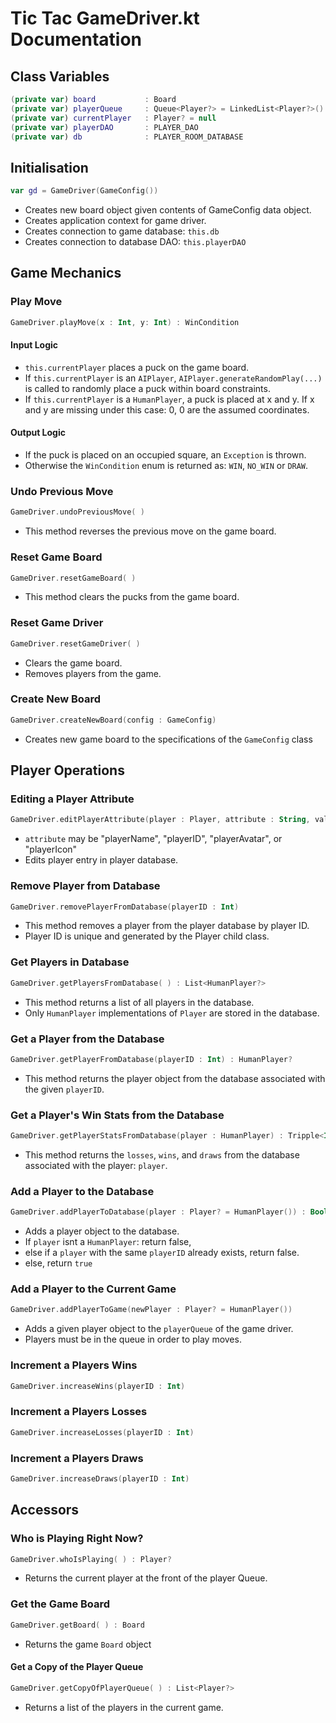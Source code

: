 # Tic Tac GameDriver.kt Documentation
## Class Variables
```KOTLIN
(private var) board           : Board                                    //-> from Board.kt
(private var) playerQueue     : Queue<Player?> = LinkedList<Player?>()   //-> from Player.kt and children
(private var) currentPlayer   : Player? = null                           //-> from Player.kt and children
(private var) playerDAO       : PLAYER_DAO                               //-> from Database.kt
(private var) db              : PLAYER_ROOM_DATABASE                     //-> from Database.kt
```
## Initialisation 
```KOTLIN
var gd = GameDriver(GameConfig())
```
* Creates new board object given contents of GameConfig data object.
* Creates application context for game driver.
* Creates connection to game database: `this.db`
* Creates connection to database DAO: `this.playerDAO`
## Game Mechanics
### Play Move
```KOTLIN
GameDriver.playMove(x : Int, y: Int) : WinCondition
```
#### Input Logic
* `this.currentPlayer` places a puck on the game board.
* If `this.currentPlayer` is an `AIPlayer`, `AIPlayer.generateRandomPlay(...)` is called to randomly place a puck within board constraints.
* If `this.currentPlayer` is a `HumanPlayer`, a puck is placed at x and y. If x and y are missing under this case: 0, 0 are the assumed coordinates.
#### Output Logic 
* If the puck is placed on an occupied square, an `Exception` is thrown.
* Otherwise the `WinCondition` enum is returned as: `WIN`, `NO_WIN` or `DRAW`.
### Undo Previous Move
```KOTLIN
GameDriver.undoPreviousMove( )
```
* This method reverses the previous move on the game board. 
### Reset Game Board
```KOTLIN
GameDriver.resetGameBoard( )
```
* This method clears the pucks from the game board.
### Reset Game Driver
```KOTLIN
GameDriver.resetGameDriver( )
```
* Clears the game board.
* Removes players from the game.
### Create New Board
```KOTLIN
GameDriver.createNewBoard(config : GameConfig)
```
* Creates new game board to the specifications of the `GameConfig` class
## Player Operations
### Editing a Player Attribute 
```KOTLIN
GameDriver.editPlayerAttribute(player : Player, attribute : String, value : Any) 
```
* `attribute` may be "playerName", "playerID", "playerAvatar", or "playerIcon"
* Edits player entry in player database. 
### Remove Player from Database
```KOTLIN
GameDriver.removePlayerFromDatabase(playerID : Int)
```
* This method removes a player from the player database by player ID.
* Player ID is unique and generated by the Player child class.
### Get Players in Database
```KOTLIN
GameDriver.getPlayersFromDatabase( ) : List<HumanPlayer?>
```
* This method returns a list of all players in the database.
* Only `HumanPlayer` implementations of `Player` are stored in the database.
### Get a Player from the Database
```KOTLIN
GameDriver.getPlayerFromDatabase(playerID : Int) : HumanPlayer?
```
* This method returns the player object from the database associated with the given `playerID`.
### Get a Player's Win Stats from the Database
```KOTLIN
GameDriver.getPlayerStatsFromDatabase(player : HumanPlayer) : Tripple<Int, Int, Int>
```
* This method returns the `losses`, `wins`, and `draws` from the database associated with the player: `player`.
### Add a Player to the Database
```KOTLIN
GameDriver.addPlayerToDatabase(player : Player? = HumanPlayer()) : Boolean
```
* Adds a player object to the database.
* If `player` isnt a `HumanPlayer`: return false,
* else if a `player` with the same `playerID` already exists, return false.
* else, return `true`
### Add a Player to the Current Game
```KOTLIN
GameDriver.addPlayerToGame(newPlayer : Player? = HumanPlayer())
```
* Adds a given player object to the `playerQueue` of the game driver.
* Players must be in the queue in order to play moves.
### Increment a Players Wins
```KOTLIN
GameDriver.increaseWins(playerID : Int)
```
### Increment a Players Losses
```KOTLIN
GameDriver.increaseLosses(playerID : Int)
```
### Increment a Players Draws
```KOTLIN
GameDriver.increaseDraws(playerID : Int)
```
## Accessors
### Who is Playing Right Now?
```KOTLIN
GameDriver.whoIsPlaying( ) : Player?
```
* Returns the current player at the front of the player Queue.
### Get the Game Board
```KOTLIN
GameDriver.getBoard( ) : Board
```
* Returns the game `Board` object
#### Get a Copy of the Player Queue
```KOTLIn
GameDriver.getCopyOfPlayerQueue( ) : List<Player?>
```
* Returns a list of the players in the current game. 

